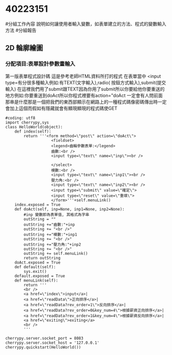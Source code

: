# 40223151
#分組工作內容
說明如何讓使用者輸入變數，如表單建立的方法、程式的變數輸入方法
#分組報告
## 2D 輪廓繪圖
### 分配項目:表單設計參數畫輸入
第一版表單程式設計碼
這是參考老師HTML資料所打的程式
在表單當中 <input type=有分很多種輸入例如:有TEXT(文字輸入),radio(
按鈕方式輸入),submit(提交輸入)
在這裡我們用了submit跟TEXT因為你用了submit所以你要給他你要重送的地方例如:你要重送到doAct所以你程式裡要有action=\"doAct
一定會有人問前面那串是什麼那是一個把我們的東西部顯示在網路上的一種程式碼像密碼傳出時一定會加上這個而假如有隱藏就會有顯現顯現的程式碼使GET
```
#coding: utf8
import cherrypy,sys
class HelloWorld(object):
    def index(self):
        return '''<form method=\"post\" action=\"doAct\">
                    <fieldset>
                    <legend>齒輪參數表單:</legend>
                    齒數:<br />
                    <input type=\"text\" name=\"inp\"><br />

                    </select>
                    模數:<br />
                    <input type=\"text\" name=\"inp1\"><br />
                    壓力角:<br />
                    <input type=\"text\" name=\"inp2\"><br />
                    <input type=\"submit\" value=\"確定\">
                    <input type=\"reset\" value=\"重填\">
                    </form>'''+self.menuLink()
    index.exposed = True
    def doAct(self, inp=None, inp1=None, inp2=None):
        #inp 變數即為表單值, 其格式為字串
        outString = ""
        outString +="齒數:"+inp
        outString += "<br />"
        outString +="模數:"+inp1
        outString += "<br />"
        outString +="壓力角:"+inp2
        outString += "<br />"
        outString += self.menuLink()
        return outString
    doAct.exposed = True
    def default(self):
        sys.exit()
    default.exposed = True
    def menuLink(self):
        return '''
        <br />
        <a href=\"index\">input</a>|
        <a href=\"readData\">正向排序</a>|
        <a href=\"readData?rev_order=1\">反向排序</a>|
        <a href=\"readData?rev_order=0&key_num=4\">根據薪資正向排序</a>|
        <a href=\"readData?rev_order=1&key_num=4\">根據薪資反向排序</a>|
        <a href=\"exiting\">exiting</a>
        <br />
        '''
 
cherrypy.server.socket_port = 8083
cherrypy.server.socket_host = '127.0.0.1'
cherrypy.quickstart(HelloWorld())
```





